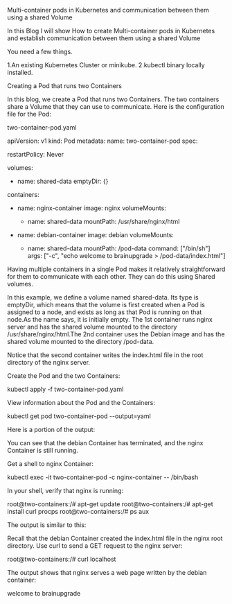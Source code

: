 Multi-container pods in Kubernetes and communication between them using a shared Volume

In this Blog I will show How to create Multi-container pods in Kubernetes and establish communication between them using a shared Volume

You need a few things.

1.An existing Kubernetes Cluster or minikube.
2.kubectl binary locally installed.

Creating a Pod that runs two Containers 

In this blog, we create a Pod that runs two Containers. The two containers share a Volume that they can use to communicate. Here is the configuration file for the Pod:

two-container-pod.yaml

apiVersion: v1
kind: Pod
metadata:
  name: two-container-pod
spec:

  restartPolicy: Never

  volumes:
  - name: shared-data
    emptyDir: {}

  containers:

  - name: nginx-container
    image: nginx
    volumeMounts:
    - name: shared-data
      mountPath: /usr/share/nginx/html

  - name: debian-container
    image: debian
    volumeMounts:
    - name: shared-data
      mountPath: /pod-data
    command: ["/bin/sh"]
    args: ["-c", "echo welcome to brainupgrade > /pod-data/index.html"]


 Having multiple containers in a single Pod makes it relatively straightforward for them to communicate with each other. They can do this using Shared volumes.

In this example, we define a volume named shared-data. Its type is emptyDir, which means that the volume is first created when a Pod is assigned to a node, and exists as long as that Pod is running on that node.As the name says, it is initially empty. The 1st container runs nginx server and has the shared volume mounted to the directory /usr/share/nginx/html.The 2nd container uses the Debian image and has the shared volume mounted to the directory /pod-data. 

Notice that the second container writes the index.html file in the root directory of the nginx server.

Create the Pod and the two Containers:

kubectl apply -f two-container-pod.yaml

View information about the Pod and the Containers:

kubectl get pod two-container-pod --output=yaml

Here is a portion of the output:

You can see that the debian Container has terminated, and the nginx Container is still running.

Get a shell to nginx Container:

kubectl exec -it two-container-pod -c nginx-container -- /bin/bash

In your shell, verify that nginx is running:

root@two-containers:/# apt-get update
root@two-containers:/# apt-get install curl procps
root@two-containers:/# ps aux

The output is similar to this:

Recall that the debian Container created the index.html file in the nginx root directory. Use curl to send a GET request to the nginx server:

root@two-containers:/# curl localhost

The output shows that nginx serves a web page written by the debian container:

welcome to brainupgrade